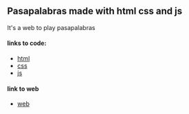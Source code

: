 ## Pasapalabras made with html css and js

It's a web to play pasapalabras

#### links to code:

- [html](index.html)
- [css](styles/style.css)
- [js](app/app.js)


#### link to web

- [web](https://femave.github.io/pasapalabras/)
